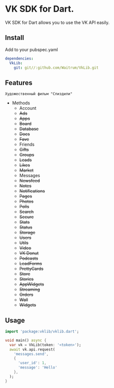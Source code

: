 # VK SDK for Dart.

VK SDK for Dart allows you to use the VK API easily.

## Install
Add to your pubspec.yaml
```yaml
dependencies:
  VkLib: 
    git: git//:github.com/Waitrum/VkLib.git
```

## Features
 ```Художественный фильм "Спиздили"```
 
 - Methods
    - Account
    - ~~Ads~~
    - ~~Apps~~
    - ~~Board~~
    - ~~Database~~
    - ~~Docs~~
    - ~~Fave~~
    - Friends
    - ~~Gifts~~
    - ~~Groups~~
    - ~~Leads~~
    - ~~Likes~~
    - ~~Market~~
    - Messages
    - ~~Newsfeed~~
    - ~~Notes~~
    - ~~Notifications~~
    - ~~Pages~~
    - ~~Photos~~
    - ~~Polls~~
    - ~~Search~~
    - ~~Secure~~
    - ~~Stats~~
    - ~~Status~~
    - ~~Storage~~
    - ~~Users~~
    - ~~Utils~~
    - ~~Video~~
    - ~~VK Donut~~
    - ~~Podcasts~~
    - ~~LeadForms~~
    - ~~PrettyCards~~
    - ~~Store~~
    - ~~Stories~~
    - ~~AppWidgets~~
    - ~~Streaming~~
    - ~~Orders~~
    - ~~Wall~~
    - ~~Widgets~~
## Usage

```dart
import 'package:vklib/vklib.dart';

void main() async {
  var vk = VkLib(token: '<token>');
  await vk.api.request(
    'messages.send',
    {
      'user_id': 1,
      'message': 'Hello'
    },
  );
}
```




